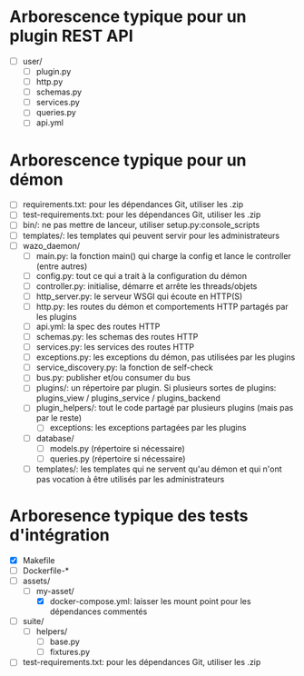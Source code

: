 # Arborescence typique pour un plugin REST API

- [ ] user/
  - [ ] plugin.py
  - [ ] http.py
  - [ ] schemas.py
  - [ ] services.py
  - [ ] queries.py
  - [ ] api.yml

# Arborescence typique pour un démon

- [ ] requirements.txt: pour les dépendances Git, utiliser les .zip
- [ ] test-requirements.txt: pour les dépendances Git, utiliser les .zip
- [ ] bin/: ne pas mettre de lanceur, utiliser setup.py:console_scripts
- [ ] templates/: les templates qui peuvent servir pour les administrateurs
- [ ] wazo_daemon/
  - [ ] main.py: la fonction main() qui charge la config et lance le controller (entre autres)
  - [ ] config.py: tout ce qui a trait à la configuration du démon
  - [ ] controller.py: initialise, démarre et arrête les threads/objets
  - [ ] http_server.py: le serveur WSGI qui écoute en HTTP(S)
  - [ ] http.py: les routes du démon et comportements HTTP partagés par les plugins
  - [ ] api.yml: la spec des routes HTTP
  - [ ] schemas.py: les schemas des routes HTTP
  - [ ] services.py: les services des routes HTTP
  - [ ] exceptions.py: les exceptions du démon, pas utilisées par les plugins
  - [ ] service_discovery.py: la fonction de self-check
  - [ ] bus.py: publisher et/ou consumer du bus
  - [ ] plugins/: un répertoire par plugin. Si plusieurs sortes de plugins: plugins_view / plugins_service / plugins_backend
  - [ ] plugin_helpers/: tout le code partagé par plusieurs plugins (mais pas par le reste)
    - [ ] exceptions: les exceptions partagées par les plugins
  - [ ] database/
    - [ ] models.py (répertoire si nécessaire)
    - [ ] queries.py (répertoire si nécessaire)
  - [ ] templates/: les templates qui ne servent qu'au démon et qui n'ont pas vocation à être utilisés par les administrateurs
  
# Arboresence typique des tests d'intégration

- [X] Makefile
- [ ] Dockerfile-*
- [ ] assets/
  - [ ] my-asset/
    - [X] docker-compose.yml: laisser les mount point pour les dépendances commentés
- [ ] suite/
  - [ ] helpers/
    - [ ] base.py
    - [ ] fixtures.py
- [ ] test-requirements.txt: pour les dépendances Git, utiliser les .zip
